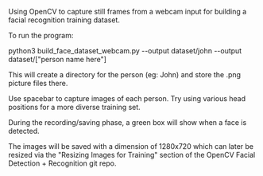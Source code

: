 Using OpenCV to capture still frames from a webcam input for building a facial recognition training dataset. 

To run the program:

python3 build_face_dataset_webcam.py --output dataset/john
--output dataset/["person name here"]

This will create a directory for the person (eg: John) and store the .png picture files there.

Use spacebar to capture images of each person. Try using various head positions for a more diverse training set.

During the recording/saving phase, a green box will show when a face is detected. 

The images will be saved with a dimension of 1280x720 which can later be resized via the "Resizing Images for Training" section of the OpenCV Facial Detection + Recognition git repo.
